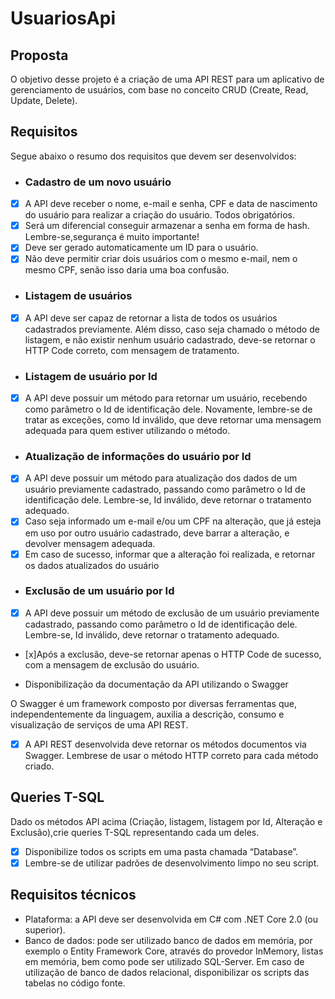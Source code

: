 # UsuariosApi

## Proposta

O objetivo desse projeto é a criação de uma API REST para um aplicativo de gerenciamento de usuários, com base no conceito CRUD (Create, Read, Update, Delete). 

## Requisitos

Segue abaixo o resumo dos requisitos que devem ser desenvolvidos:

- ### Cadastro de um novo usuário
- [x] A API deve receber o nome, e-mail e senha, CPF e data de nascimento do usuário para realizar a criação do usuário. Todos obrigatórios.
- [x] Será um diferencial conseguir armazenar a senha em forma de hash. Lembre-se,segurança é muito importante!
- [x] Deve ser gerado automaticamente um ID para o usuário.
- [x] Não deve permitir criar dois usuários com o mesmo e-mail, nem o mesmo CPF, senão isso daria uma boa confusão.

- ### Listagem de usuários
- [x] A API deve ser capaz de retornar a lista de todos os usuários cadastrados previamente. Além disso, caso seja chamado o método de listagem, e não existir nenhum usuário cadastrado, deve-se retornar o HTTP Code correto, com mensagem de tratamento.

- ### Listagem de usuário por Id
- [x] A API deve possuir um método para retornar um usuário, recebendo como parâmetro o Id de identificação dele. Novamente, lembre-se de tratar as exceções, como Id inválido, que deve retornar uma mensagem adequada para quem estiver utilizando o método.

- ### Atualização de informações do usuário por Id
- [x] A API deve possuir um método para atualização dos dados de um usuário previamente cadastrado, passando como parâmetro o Id de identificação dele. Lembre-se, Id inválido, deve retornar o tratamento adequado.
- [x] Caso seja informado um e-mail e/ou um CPF na alteração, que já esteja em uso por outro usuário cadastrado, deve barrar a alteração, e devolver mensagem adequada.
- [x] Em caso de sucesso, informar que a alteração foi realizada, e retornar os dados atualizados do usuário

- ### Exclusão de um usuário por Id
- [x] A API deve possuir um método de exclusão de um usuário previamente cadastrado, passando como parâmetro o Id de identificação dele. Lembre-se, Id inválido, deve retornar o tratamento adequado.
- [x]Após a exclusão, deve-se retornar apenas o HTTP Code de sucesso, com a mensagem de exclusão do usuário.

- Disponibilização da documentação da API utilizando o Swagger

O Swagger é um framework composto por diversas ferramentas que, independentemente da linguagem, auxilia a descrição, consumo e visualização de serviços de uma API REST.
-[x] A API REST desenvolvida deve retornar os métodos documentos via Swagger. Lembrese de usar o método HTTP correto para cada método criado.

## Queries T-SQL

Dado os métodos API acima (Criação, listagem, listagem por Id, Alteração e Exclusão),crie queries T-SQL representando cada um deles.
-[x] Disponibilize todos os scripts em uma pasta chamada “Database”.
-[x] Lembre-se de utilizar padrões de desenvolvimento limpo no seu script.

## Requisitos técnicos

- Plataforma: a API deve ser desenvolvida em C# com .NET Core 2.0 (ou superior).
- Banco de dados: pode ser utilizado banco de dados em memória, por exemplo o Entity Framework Core, através do provedor InMemory, listas em memória, bem como pode ser utilizado SQL-Server. Em caso de utilização de banco de dados relacional, disponibilizar os scripts das tabelas no código fonte.




